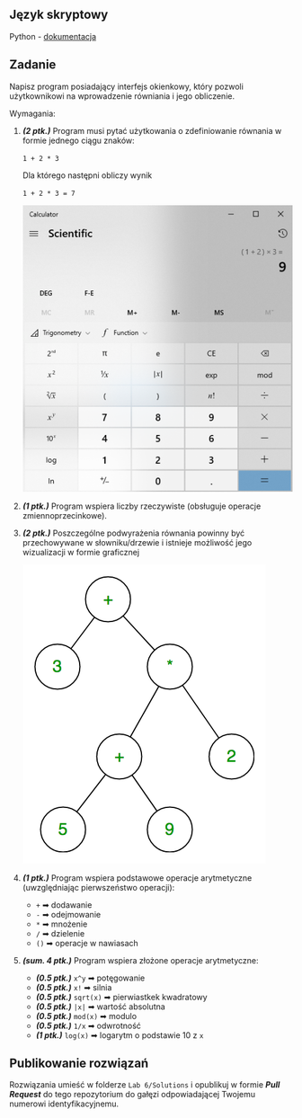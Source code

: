 ## Język skryptowy
Python - [dokumentacja](https://docs.python.org/3/tutorial/index.html)

## Zadanie
Napisz program posiadający interfejs okienkowy, który pozwoli użytkownikowi na wprowadzenie równiania i jego obliczenie.

Wymagania:
1. ***(2 ptk.)*** Program musi pytać użytkowania o zdefiniowanie równania w formie jednego ciągu znaków:

   `1 + 2 * 3`

   Dla którego następni obliczy wynik

   `1 + 2 * 3 = 7`

   ![Calc](./docs/calc.png)

3. ***(1 ptk.)*** Program wspiera liczby rzeczywiste (obsługuje operacje zmiennoprzecinkowe).

4. ***(2 ptk.)*** Poszczególne podwyrażenia równania powinny być przechowywane w słowniku/drzewie i istnieje możliwość jego wizualizacji w formie graficznej
   
   ![Expression tree](./docs/expression-tree.png)

5. ***(1 ptk.)*** Program wspiera podstawowe operacje arytmetyczne (uwzględniając pierwszeństwo operacji): 
   - `+` ➡ dodawanie
   - `-` ➡ odejmowanie
   - `*` ➡ mnożenie
   - `/` ➡ dzielenie
   - `()` ➡ operacje w nawiasach
6. ***(sum. 4 ptk.)*** Program wspiera złożone operacje arytmetyczne:
   - ***(0.5 ptk.)*** `x^y` ➡ potęgowanie
   - ***(0.5 ptk.)*** `x!` ➡ silnia
   - ***(0.5 ptk.)*** `sqrt(x)` ➡ pierwiastkek kwadratowy
   - ***(0.5 ptk.)*** `|x|` ➡ wartość absolutna
   - ***(0.5 ptk.)*** `mod(x)` ➡ modulo
   - ***(0.5 ptk.)*** `1/x` ➡ odwrotność
   - ***(1 ptk.)*** `log(x)` ➡ logarytm o podstawie 10 z `x`



## Publikowanie rozwiązań
Rozwiązania umieść w folderze `Lab 6/Solutions` i opublikuj w formie ***Pull Request*** do tego repozytorium do gałęzi odpowiadającej Twojemu numerowi identyfikacyjnemu.